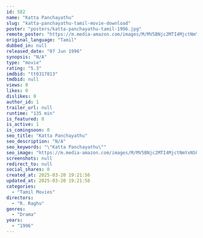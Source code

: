```yaml
---
id: 582
name: "Katta Panchayathu"
slug: "katta-panchayathu-tamil-movie-download"
poster: "posters/katta-panchayathu-tamil-1996.jpg"
remote_poster: "https://m.media-amazon.com/images/M/MV5BNjc2MTI4MjctNmYxNS00MjE4LWExNTMtNDMwZWI2ZDg5YTg1XkEyXkFqcGdeQXVyMjA4OTI5NDQ@._V1_SX300.jpg"
original_language: "Tamil"
dubbed_in: null
released_date: "07 Jun 1996"
synopsis: "N/A"
type: "movie"
rating: "5.3"
imdbid: "tt0317813"
tmdbid: null
views: 0
likes: 0
dislikes: 0
author_id: 1
trailer_url: null
runtime: "135 min"
is_featured: 0
is_active: 1
is_comingsoon: 0
seo_title: "Katta Panchayathu"
seo_description: "N/A"
seo_keywords: "\"Katta Panchayathu\""
seo_image: "https://m.media-amazon.com/images/M/MV5BNjc2MTI4MjctNmYxNS00MjE4LWExNTMtNDMwZWI2ZDg5YTg1XkEyXkFqcGdeQXVyMjA4OTI5NDQ@._V1_SX300.jpg"
screenshots: null
redirect_to: null
social_shares: 0
created_at: 2025-03-20 19:21:56
updated_at: 2025-03-20 19:21:56
categories:
  - "Tamil Movies"
directors:
  - "R. Raghu"
genres:
  - "Drama"
years:
  - "1996"
---
```


